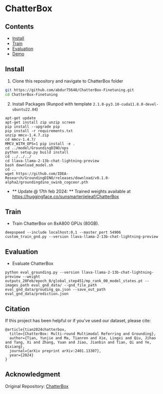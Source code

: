 <h1>ChatterBox </h1>

## Contents

- [Install](#install)
- [Train](#train)
- [Evaluation](#evaluation)
- [Demo](#demo)

## Install

1. Clone this repository and navigate to ChatterBox folder

```bash
git https://github.com/abdur75648/ChatterBox-Finetuning.git
cd ChatterBox-Finetuning
```

2. Install Packages (Runpod with template `2.1.0-py3.10-cuda11.8.0-devel-ubuntu22.04`)
```Shell
apt-get update
apt-get install zip unzip screen
pip install --upgrade pip
pip install -r requirements.txt
unzip mmcv-1.4.7.zip
cd mmcv-1.4.7/
MMCV_WITH_OPS=1 pip install -e .
cd ../model/GroundingDINO/ops
python setup.py build install
cd ../../../
cd llava-llama-2-13b-chat-lightning-preview
bash download_model.sh
cd ..
wget https://github.com/IDEA-Research/GroundingDINO/releases/download/v0.1.0-alpha2/groundingdino_swinb_cogcoor.pth
```

<!-- Downloading Visual Genome Grounding Datatset -->
<!-- rm -rf CB-300K
mkdir CB-300K && cd CB-300K
gdown --id 1vAqozQ3En5xSEIhzCp4WnUeWztYzZGQY
gdown --id 1C0XyMyhLRzdSDbtWAiGdW1rjljop0sMe
gdown --id 16CaLpXiiudAKP40ESKUjhquzWa0OTXaF
gdown --id 1--RcXrmY0yl4OFE-sDe_vZcbanJG5tUG
unzip images.zip
unzip images2.zip
rm *.zip
cd .. -->


* ** Update @ 17th feb 2024: ** Trained weights available at https://huggingface.co/sunsmarterjieleaf/ChatterBox

<!-- 3. Install Packages (HPC) -->
<!-- 
```Shell
module load compiler/cuda/11.0/compilervars
module load compiler/gcc/6.5.0/compilervars
conda create -n chatterbox python=3.11.5 
conda activate chatterbox
pip install --upgrade pip  # enable PEP 660 support
pip install -r requirements.txt
pip install deepspeed==0.11.1
unzip mmcv-1.4.7.zip
cd mmcv-1.4.7/
MMCV_WITH_OPS=1 pip install -e .
cd ../model/GroundingDINO/ops
python setup.py build install
cd ../../../
wget https://github.com/IDEA-Research/GroundingDINO/releases/download/v0.1.0-alpha2/groundingdino_swinb_cogcoor.pth
git lfs install
git clone https://huggingface.co/liuhaotian/llava-llama-2-13b-chat-lightning-preview
``` -->


## Train

* Train ChatterBox on 8xA800 GPUs (80GB).

<!-- ```
python startup_stage1.py  # stage1
python startup_stage2.py  # stage2
``` -->
```Shell
deepspeed --include localhost:0,1 --master_port 54906 custom_train_gnd.py --version llava-llama-2-13b-chat-lightning-preview
```

<!-- deepspeed --include localhost:0,1 --master_port 54906 train_stage1.py --version llava-llama-2-13b-chat-lightning-preview
deepspeed --include localhost:0,1 --master_port 54906 train_stage2.py --version llava-llama-2-13b-chat-lightning-preview -->



## Evaluation

* Evaluate ChatterBox

```Shell
python eval_grounding.py --version llava-llama-2-13b-chat-lightning-preview --weight outputs_20Feb/epoch_0/global_step451/mp_rank_00_model_states.pt --images_path eval_gnd_data/ --gnd_file_path eval_gnd_data/grouding_qa.json --save_out_path eval_gnd_data/prediction.json
```

<!-- ```Shell
deepspeed --include localhost:0,1 --master_port 54906 eval_grounding.py \
--version llava-llama-2-13b-chat-lightning-preview \
--weight outputs/epoch_0/global_step201/mp_rank_00_model_states.pt \
--images_path eval_gnd_data/ \
--gnd_file_path eval_gnd_data/grouding_qa.json \
--save_out_path eval_gnd_data/prediction.json
```
 -->

## Citation

If this project has been helpful or if you've used our dataset, please cite:
```
@article{tian2024chatterbox,
  title={ChatterBox: Multi-round Multimodal Referring and Grounding},
  author={Tian, Yunjie and Ma, Tianren and Xie, Lingxi and Qiu, Jihao and Tang, Xi and Zhang, Yuan and Jiao, Jianbin and Tian, Qi and Ye, Qixiang},
  journal={arXiv preprint arXiv:2401.13307},
  year={2024}
}
```

## Acknowledgment

Original Repository: [ChatterBox](https://github.com/sunsmarterjie/ChatterBox)
